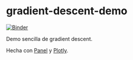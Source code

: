 # gradient-descent-demo

[![Binder](https://mybinder.org/badge_logo.svg)](https://mybinder.org/v2/gh/julioasotodv/gradient-descent-demo/master?urlpath=/proxy/5006/gradient_descent)

Demo sencilla de gradient descent.

Hecha con [Panel](https://panel.holoviz.org/) y [Plotly](https://plotly.com/graphing-libraries/).